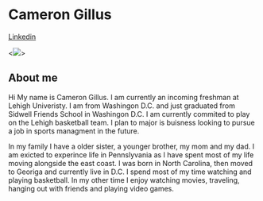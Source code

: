 # Cameron Gillus

[Linkedin](https://www.linkedin.com/in/cameron-gillus-442234278)

<![](Gillus_Cameron_9043428.jpg)>

## About me
Hi My name is Cameron Gillus. I am currently an incoming freshman at Lehigh Univeristy. I am from Washingon D.C. and just graduated from Sidwell Friends School in Washingon D.C. I am currently commited to play on the Lehigh basketball team. I plan to major is buisness looking to pursue a job in sports managment in the future. 

In my family I have a older sister, a younger brother, my mom and my dad. I am exicted to experince life in Pennslyvania as I have spent most of my life moving alongside the east coast. I was born in North Carolina, then moved to Georiga and currently live in D.C. I spend most of my time watching and playing basketball. In my other time I enjoy watching movies, traveling, hanging out with friends and playing video games. 

